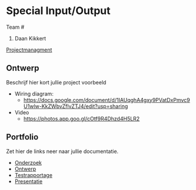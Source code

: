 # Special Input/Output
Team #
1. Daan Kikkert

[Projectmanagment]() <Trello scrumboard bijvoorbeeld>

## Ontwerp
Beschrijf hier kort jullie project
voorbeeld
* Wiring diagram:
  * https://docs.google.com/document/d/1IAUqghA4gxy9PVatDxPmvc9U1wlw-KkZWbvZflvZTJ4/edit?usp=sharing
* Video
  * https://photos.app.goo.gl/cOtf9R4Dhzd4H5LR2

## Portfolio
Zet hier de links neer naar jullie documentatie.

* [Onderzoek]()
* [Ontwerp]()
* [Testrapportage]()
* [Presentatie]()

